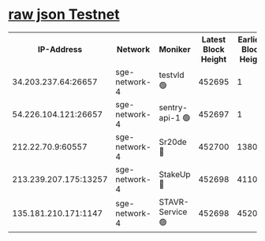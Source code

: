 
[raw json Testnet](https://rpc-check.sget.stavr.tech/sget/rpc-sget-result.json)
=


<table><tr><th>IP-Address</th><th>Network</th><th>Moniker</th><th>Latest Block Height</th><th>Earliest Block Height</th><th>Catching Up</th><th>Voting Power</th><th>Scan Time</th></tr><tr><td>34.203.237.64:26657</td><td>sge-network-4</td><td>testvld 🟢</td><td>452695</td><td>1</td><td>False</td><td>0</td><td>2023-12-01T10:52:47.713438379UTC</td></tr><tr><td>54.226.104.121:26657</td><td>sge-network-4</td><td>sentry-api-1 🟢</td><td>452697</td><td>1</td><td>False</td><td>0</td><td>2023-12-01T10:53:00.692380215UTC</td></tr><tr><td>212.22.70.9:60557</td><td>sge-network-4</td><td>Sr20de 🔴</td><td>452700</td><td>138001</td><td>False</td><td>99</td><td>2023-12-01T10:53:16.182432162UTC</td></tr><tr><td>213.239.207.175:13257</td><td>sge-network-4</td><td>StakeUp 🔴</td><td>452698</td><td>411001</td><td>False</td><td>100</td><td>2023-12-01T10:53:09.181096318UTC</td></tr><tr><td>135.181.210.171:1147</td><td>sge-network-4</td><td>STAVR-Service 🟢</td><td>452698</td><td>452001</td><td>False</td><td>0</td><td>2023-12-01T10:53:09.536296197UTC</td></tr></table>
